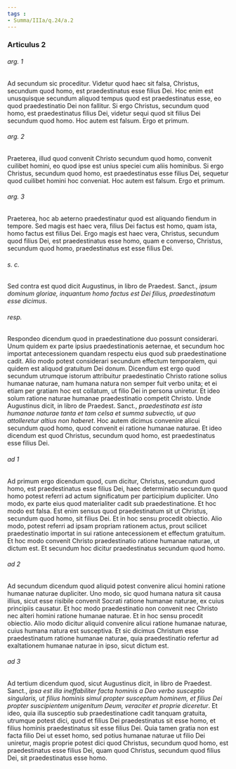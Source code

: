 ```yaml
---
tags : 
- Summa/IIIa/q.24/a.2
---
```


### Articulus 2

###### arg. 1
Ad secundum sic proceditur. Videtur quod haec sit falsa, Christus, secundum quod homo, est praedestinatus esse filius Dei. Hoc enim est unusquisque secundum aliquod tempus quod est praedestinatus esse, eo quod praedestinatio Dei non fallitur. Si ergo Christus, secundum quod homo, est praedestinatus filius Dei, videtur sequi quod sit filius Dei secundum quod homo. Hoc autem est falsum. Ergo et primum.

###### arg. 2
Praeterea, illud quod convenit Christo secundum quod homo, convenit cuilibet homini, eo quod ipse est unius speciei cum aliis hominibus. Si ergo Christus, secundum quod homo, est praedestinatus esse filius Dei, sequetur quod cuilibet homini hoc conveniat. Hoc autem est falsum. Ergo et primum.

###### arg. 3
Praeterea, hoc ab aeterno praedestinatur quod est aliquando fiendum in tempore. Sed magis est haec vera, filius Dei factus est homo, quam ista, homo factus est filius Dei. Ergo magis est haec vera, Christus, secundum quod filius Dei, est praedestinatus esse homo, quam e converso, Christus, secundum quod homo, praedestinatus est esse filius Dei.

###### s. c.
Sed contra est quod dicit Augustinus, in libro de Praedest. Sanct., *ipsum dominum gloriae, inquantum homo factus est Dei filius, praedestinatum esse dicimus*.

###### resp.
Respondeo dicendum quod in praedestinatione duo possunt considerari. Unum quidem ex parte ipsius praedestinationis aeternae, et secundum hoc importat antecessionem quandam respectu eius quod sub praedestinatione cadit. Alio modo potest considerari secundum effectum temporalem, qui quidem est aliquod gratuitum Dei donum. Dicendum est ergo quod secundum utrumque istorum attribuitur praedestinatio Christo ratione solius humanae naturae, nam humana natura non semper fuit verbo unita; et ei etiam per gratiam hoc est collatum, ut filio Dei in persona uniretur. Et ideo solum ratione naturae humanae praedestinatio competit Christo. Unde Augustinus dicit, in libro de Praedest. Sanct., *praedestinata est ista humanae naturae tanta et tam celsa et summa subvectio, ut quo attolleretur altius non haberet*. Hoc autem dicimus convenire alicui secundum quod homo, quod convenit ei ratione humanae naturae. Et ideo dicendum est quod Christus, secundum quod homo, est praedestinatus esse filius Dei.

###### ad 1
Ad primum ergo dicendum quod, cum dicitur, Christus, secundum quod homo, est praedestinatus esse filius Dei, haec determinatio secundum quod homo potest referri ad actum significatum per participium dupliciter. Uno modo, ex parte eius quod materialiter cadit sub praedestinatione. Et hoc modo est falsa. Est enim sensus quod praedestinatum sit ut Christus, secundum quod homo, sit filius Dei. Et in hoc sensu procedit obiectio. Alio modo, potest referri ad ipsam propriam rationem actus, prout scilicet praedestinatio importat in sui ratione antecessionem et effectum gratuitum. Et hoc modo convenit Christo praedestinatio ratione humanae naturae, ut dictum est. Et secundum hoc dicitur praedestinatus secundum quod homo.

###### ad 2
Ad secundum dicendum quod aliquid potest convenire alicui homini ratione humanae naturae dupliciter. Uno modo, sic quod humana natura sit causa illius, sicut esse risibile convenit Socrati ratione humanae naturae, ex cuius principiis causatur. Et hoc modo praedestinatio non convenit nec Christo nec alteri homini ratione humanae naturae. Et in hoc sensu procedit obiectio. Alio modo dicitur aliquid convenire alicui ratione humanae naturae, cuius humana natura est susceptiva. Et sic dicimus Christum esse praedestinatum ratione humanae naturae, quia praedestinatio refertur ad exaltationem humanae naturae in ipso, sicut dictum est.

###### ad 3
Ad tertium dicendum quod, sicut Augustinus dicit, in libro de Praedest. Sanct., *ipsa est illa ineffabiliter facta hominis a Deo verbo susceptio singularis, ut filius hominis simul propter susceptum hominem, et filius Dei propter suscipientem unigenitum Deum, veraciter et proprie diceretur*. Et ideo, quia illa susceptio sub praedestinatione cadit tanquam gratuita, utrumque potest dici, quod et filius Dei praedestinatus sit esse homo, et filius hominis praedestinatus sit esse filius Dei. Quia tamen gratia non est facta filio Dei ut esset homo, sed potius humanae naturae ut filio Dei uniretur, magis proprie potest dici quod Christus, secundum quod homo, est praedestinatus esse filius Dei, quam quod Christus, secundum quod filius Dei, sit praedestinatus esse homo.

